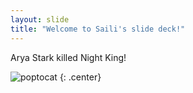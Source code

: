 ```yaml
---
layout: slide
title: "Welcome to Saili's slide deck!"
---
```


Arya Stark killed Night King!

![poptocat](https://octodex.github.com/images/poptocat.png)
{: .center}
